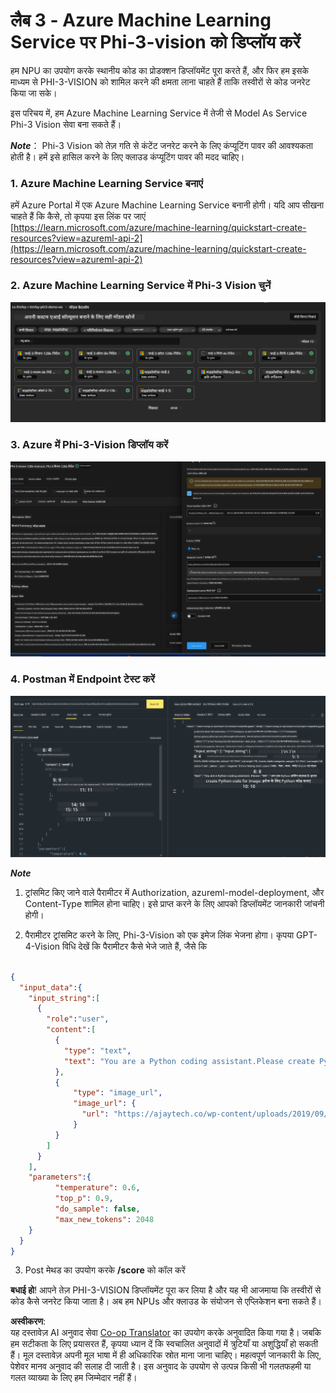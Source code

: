 <!--
CO_OP_TRANSLATOR_METADATA:
{
  "original_hash": "20cb4e6ac1686248e8be913ccf6c2bc2",
  "translation_date": "2025-07-17T04:32:03+00:00",
  "source_file": "md/02.Application/02.Code/Phi3/VSCodeExt/HOL/Apple/03.DeployPhi3VisionOnAzure.md",
  "language_code": "hi"
}
-->
# **लैब 3 - Azure Machine Learning Service पर Phi-3-vision को डिप्लॉय करें**

हम NPU का उपयोग करके स्थानीय कोड का प्रोडक्शन डिप्लॉयमेंट पूरा करते हैं, और फिर हम इसके माध्यम से PHI-3-VISION को शामिल करने की क्षमता लाना चाहते हैं ताकि तस्वीरों से कोड जनरेट किया जा सके।

इस परिचय में, हम Azure Machine Learning Service में तेजी से Model As Service Phi-3 Vision सेवा बना सकते हैं।

***Note***： Phi-3 Vision को तेज़ गति से कंटेंट जनरेट करने के लिए कंप्यूटिंग पावर की आवश्यकता होती है। हमें इसे हासिल करने के लिए क्लाउड कंप्यूटिंग पावर की मदद चाहिए।


### **1. Azure Machine Learning Service बनाएं**

हमें Azure Portal में एक Azure Machine Learning Service बनानी होगी। यदि आप सीखना चाहते हैं कि कैसे, तो कृपया इस लिंक पर जाएं [https://learn.microsoft.com/azure/machine-learning/quickstart-create-resources?view=azureml-api-2](https://learn.microsoft.com/azure/machine-learning/quickstart-create-resources?view=azureml-api-2)


### **2. Azure Machine Learning Service में Phi-3 Vision चुनें**

![Catalog](../../../../../../../../../translated_images/vison_catalog.f979823d5bde8aef2c37a3a9686f6c5d0c521f93730447798ea6fb580091443f.hi.png)


### **3. Azure में Phi-3-Vision डिप्लॉय करें**


![Deploy](../../../../../../../../../translated_images/vision_deploy.a8114ccd849a957272bf30959bdef166b21a0fac4c4f0129dab0106b97104772.hi.png)


### **4. Postman में Endpoint टेस्ट करें**


![Test](../../../../../../../../../translated_images/vision_test.0b9c1b1d414131d03398c88fc1b79d839e7946c2ae5c9fd170a2894c271e2993.hi.png)


***Note***

1. ट्रांसमिट किए जाने वाले पैरामीटर में Authorization, azureml-model-deployment, और Content-Type शामिल होना चाहिए। इसे प्राप्त करने के लिए आपको डिप्लॉयमेंट जानकारी जांचनी होगी।

2. पैरामीटर ट्रांसमिट करने के लिए, Phi-3-Vision को एक इमेज लिंक भेजना होगा। कृपया GPT-4-Vision विधि देखें कि पैरामीटर कैसे भेजे जाते हैं, जैसे कि

```json

{
  "input_data":{
    "input_string":[
      {
        "role":"user",
        "content":[ 
          {
            "type": "text",
            "text": "You are a Python coding assistant.Please create Python code for image "
          },
          {
              "type": "image_url",
              "image_url": {
                "url": "https://ajaytech.co/wp-content/uploads/2019/09/index.png"
              }
          }
        ]
      }
    ],
    "parameters":{
          "temperature": 0.6,
          "top_p": 0.9,
          "do_sample": false,
          "max_new_tokens": 2048
    }
  }
}

```

3. Post मेथड का उपयोग करके **/score** को कॉल करें

**बधाई हो**! आपने तेज़ PHI-3-VISION डिप्लॉयमेंट पूरा कर लिया है और यह भी आजमाया कि तस्वीरों से कोड कैसे जनरेट किया जाता है। अब हम NPUs और क्लाउड के संयोजन से एप्लिकेशन बना सकते हैं।

**अस्वीकरण**:  
यह दस्तावेज़ AI अनुवाद सेवा [Co-op Translator](https://github.com/Azure/co-op-translator) का उपयोग करके अनुवादित किया गया है। जबकि हम सटीकता के लिए प्रयासरत हैं, कृपया ध्यान दें कि स्वचालित अनुवादों में त्रुटियाँ या अशुद्धियाँ हो सकती हैं। मूल दस्तावेज़ अपनी मूल भाषा में ही अधिकारिक स्रोत माना जाना चाहिए। महत्वपूर्ण जानकारी के लिए, पेशेवर मानव अनुवाद की सलाह दी जाती है। इस अनुवाद के उपयोग से उत्पन्न किसी भी गलतफहमी या गलत व्याख्या के लिए हम जिम्मेदार नहीं हैं।